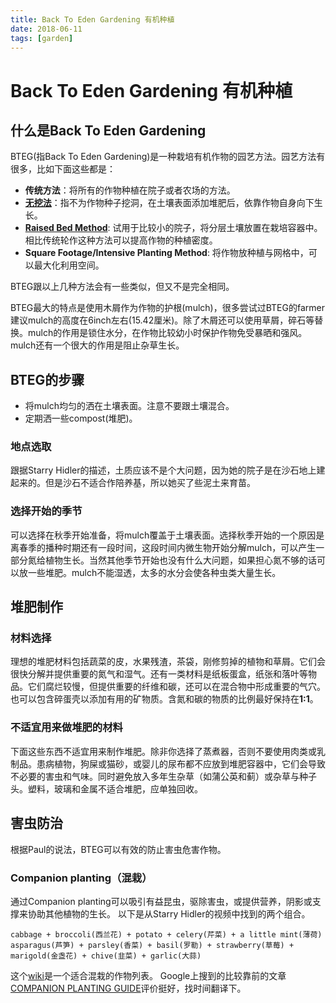 ```yaml
---
title: Back To Eden Gardening 有机种植
date: 2018-06-11
tags: [garden]
---
```


# Back To Eden Gardening 有机种植

## 什么是Back To Eden Gardening

BTEG(指Back To Eden Gardening)是一种栽培有机作物的园艺方法。园艺方法有很多，比如下面这些都是：

* **传统方法**：将所有的作物种植在院子或者农场的方法。
* **[无挖法](https://en.wikipedia.org/wiki/No-dig_gardening)**：指不为作物种子挖洞，在土壤表面添加堆肥后，依靠作物自身向下生长。
* **[Raised Bed Method](https://en.wikipedia.org/wiki/Raised-bed_gardening)**: 试用于比较小的院子，将分层土壤放置在栽培容器中。相比传统轮作这种方法可以提高作物的种植密度。
* **Square Footage/Intensive Planting Method**: 将作物放种植与网格中，可以最大化利用空间。

BTEG跟以上几种方法会有一些类似，但又不是完全相同。

BTEG最大的特点是使用木屑作为作物的护根(mulch)，很多尝试过BTEG的farmer建议mulch的高度在6inch左右(15.42厘米)。除了木屑还可以使用草屑，碎石等替换。mulch的作用是锁住水分，在作物比较幼小时保护作物免受暴晒和强风。mulch还有一个很大的作用是阻止杂草生长。

## BTEG的步骤

* 将mulch均匀的洒在土壤表面。注意不要跟土壤混合。
* 定期洒一些compost(堆肥)。

### 地点选取

跟据Starry Hidler的描述，土质应该不是个大问题，因为她的院子是在沙石地上建起来的。但是沙石不适合作陪养基，所以她买了些泥土来育苗。

### 选择开始的季节

可以选择在秋季开始准备，将mulch覆盖于土壤表面。选择秋季开始的一个原因是离春季的播种时期还有一段时间，这段时间内微生物开始分解mulch，可以产生一部分氮给植物生长。当然其他季节开始也没有什么大问题，如果担心氮不够的话可以放一些堆肥。mulch不能湿透，太多的水分会使各种虫类大量生长。

## 堆肥制作

### 材料选择

理想的堆肥材料包括蔬菜的皮，水果残渣，茶袋，刚修剪掉的植物和草屑。它们会很快分解并提供重要的氮气和湿气。还有一类材料是纸板蛋盒，纸张和落叶等物品。它们腐烂较慢，但提供重要的纤维和碳，还可以在混合物中形成重要的气穴。也可以包含碎蛋壳以添加有用的矿物质。含氮和碳的物质的比例最好保持在**1:1**。

### 不适宜用来做堆肥的材料

下面这些东西不适宜用来制作堆肥。除非你选择了蒸煮器，否则不要使用肉类或乳制品。患病植物，狗屎或猫砂，或婴儿的尿布都不应放到堆肥容器中，它们会导致不必要的害虫和气味。同时避免放入多年生杂草（如蒲公英和蓟）或杂草与种子头。塑料，玻璃和金属不适合堆肥，应单独回收。

## 害虫防治

根据Paul的说法，BTEG可以有效的防止害虫危害作物。

### Companion planting（混栽）

通过Companion planting可以吸引有益昆虫，驱除害虫，或提供营养，阴影或支撑来协助其他植物的生长。
以下是从Starry Hidler的视频中找到的两个组合。

    cabbage + broccoli(西兰花) + potato + celery(芹菜) + a little mint(薄荷)
    asparagus(芦笋) + parsley(香菜) + basil(罗勒) + strawberry(草莓) + marigold(金盏花) + chive(韭菜) + garlic(大蒜)

这个[wiki](https://en.wikipedia.org/wiki/List_of_companion_plants)是一个适合混栽的作物列表。
Google上搜到的比较靠前的文章[COMPANION PLANTING GUIDE](https://www.almanac.com/content/companion-planting-guide)评价挺好，找时间翻译下。

